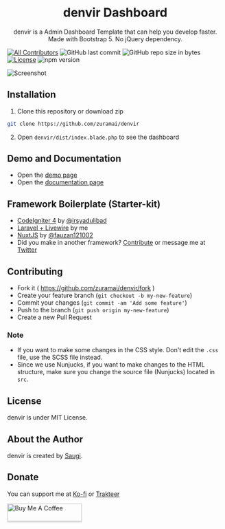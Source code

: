 <h1 align="center">denvir Dashboard</h1>
<p align="center">denvir is a Admin Dashboard Template that can help you develop faster. Made with Bootstrap 5. No jQuery dependency.</p>
<p align="center">

[![All Contributors](https://img.shields.io/badge/all_contributors-1-green.svg?style=flat-square)](#contributors-)
![GitHub last commit](https://img.shields.io/github/last-commit/zuramai/denvir.svg)
![GitHub repo size in bytes](https://img.shields.io/github/repo-size/badges/shields.svg)
[![License](https://img.shields.io/github/license/zuramai/denvir.svg)](LICENSE)
![npm version](https://badge.fury.io/js/yarn.svg)
</p>

![Screenshot](https://raw.githubusercontent.com/zuramai/denvir/main/screenshot.png)

## Installation
1. Clone this repository or download zip
```bash
git clone https://github.com/zuramai/denvir
```
2. Open `denvir/dist/index.blade.php` to see the dashboard

## Demo and Documentation
- Open the [demo page](http://zuramai.github.io/denvir/demo)
- Open the [documentation page](http://zuramai.github.io/denvir/docs)

## Framework Boilerplate (Starter-kit)
- [CodeIgniter 4](https://github.com/irsyadulibad/denvir-codeigniter) by [@irsyadulibad](https://github.com/irsyadulibad)
- [Laravel + Livewire](https://github.com/zuramai/laravel-denvir) by me
- [NuxtJS](https://github.com/fauzan121002/denvir-nuxt) by [@fauzan121002](https://github.com/fauzan121002)
- Did you make in another framework? [Contribute](https://github.com/zuramai/denvir/blob/main/CONTRIBUTING.md) or message me at [Twitter](https://twitter.com/amsaugi) 

 ## Contributing

- Fork it ( https://github.com/zuramai/denvir/fork )
- Create your feature branch (`git checkout -b my-new-feature`)
- Commit your changes (`git commit -am 'Add some feature'`)
- Push to the branch (`git push origin my-new-feature`)
- Create a new Pull Request

### Note
- If you want to make some changes in the CSS style. Don't edit the `.css` file, use the SCSS file instead.
- Since we use Nunjucks, if you want to make changes to the HTML structure, make sure you change the source file (Nunjucks) located in `src`.

## License
denvir is under MIT License.

## About the Author
denvir is created by <a href="https://ahmadsaugi.com">Saugi</a>. 

 ## Donate
 You can support me at [Ko-fi](https://ko-fi.com/saugi) or [Trakteer](https://trakteer.id/saugi)
 
 <a href="https://buymeacoffee.com/saugi" target="_blank"><img src="https://www.buymeacoffee.com/assets/img/custom_images/orange_img.png" alt="Buy Me A Coffee" style="height: 41px !important;width: 174px !important;box-shadow: 0px 3px 2px 0px rgba(190, 190, 190, 0.5) !important;-webkit-box-shadow: 0px 3px 2px 0px rgba(190, 190, 190, 0.5) !important;" ></a>
 
